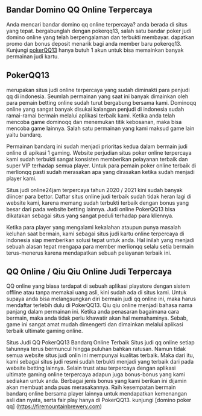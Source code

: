 ## Bandar Domino QQ Online Terpercaya
Anda mencari bandar domino qq online terpercaya? anda berada di situs yang tepat. bergabunglah dengan pokerqq13, salah satu bandar poker judi domino online yang telah berpengalaman dan terbukti membayar. dapatkan promo dan bonus deposit menarik bagi anda member baru pokerqq13. Kunjungi [pokerQQ13](https://monferratopaesaggi.org) hanya butuh 1 akun untuk bisa memainkan banyak permainan judi kartu.

## PokerQQ13 ##
merupakan situs judi online terpercaya yang sudah diminakti para penjudi qq di indonesia. Seumlah permainan yang saat ini banyak dimainkan oleh para pemain betting online sudah turut bergabung bersama kami. Dominoqq online yang sangat banyak disukai kalangan penjudi di indonesia sudah ramai-ramai bermain melalui aplikasi terbaik kami. Ketika anda telah mencoba game dominoqq dan menemukan titik kebosanan, maka bisa mencoba game lainnya. Salah satu permainan yang kami maksud game lain yaitu bandarq.
 
Permainan bandarq ini sudah menjadi prioritas kedua dalam bermain judi online di apikasi 1 gaming. Website perjudian situs poker online terpercaya kami sudah terbukti sangat konsisten memberikan pelayanan terbaik dan super VIP terhadap semua player. Untuk para pemain poker online terbaik di merlionqq pasti sudah merasakan apa yang dirasakan ketika sudah menjadi player kami.
 
Situs judi online24jam terpercaya tahun 2020 / 2021 kini sudah banyak diincer para bettor. Daftar situs online judi terbaik sudah tidak heran lagi di website kami, karena memang sudah terbukti terbaik dengan bonus yang besar dari pada website betting lainnya. Judi online PokerQQ13 bisa dikatakan sebagai situs yang sangat peduli terhadap para kliennya.
 
Ketika para player yang mengalami kekalahan ataupun punya masalah keluhan saat bermain, kami sebagai situs judi kartu online terpercaya di indonesia siap memberikan solusi tepat untuk anda. Hal inilah yang menjadi sebuah alasan tepat mengapa para member merlionqq selalu setia bermain terus-menerus karena mendapatkan sebuah pelayanan terbaik ini.

## QQ Online / Qiu Qiu Online Judi Terpercaya ##
QQ online yang biasa terdapat di sebuah aplikasi playstore dengan sistem offline atau tanpa memakai uang asli, kini sudah ada di situs kami. Untuk supaya anda bisa melangsungkan diri bermain judi qq online ini, maka harus mendaftar terlebih dulu di PokerQQ13. Qiu qiu online menjadi bahasa nama panjang dalam permainan ini. Ketika anda penasaran bagaimana cara bermain, maka anda tidak perlu khawatir akan hal memahaminya. Sebab, game ini sangat amat mudah dimengerti dan dimainkan melalui aplikasi terbaik ultimate gaming online.
 
Situs Judi QQ PokerQQ13 Bandarq Online Terbaik
Situs judi qq online setiap tahunnya terus bermuncul hingga puluhan bahkan ratusan. Namun tidak semua website situs judi onlin ini mempunyai kualitas terbaik. Maka dari itu, kami sebagai situs judi resmi sudah terbukti menjadi yang terbaik dari pada website betting lainnya. Selain trust atau terpercaya dengan aplikasi ultimate gaming online terpercaya adapun juga bonus-bonus yang kami sediakan untuk anda. Berbagai jenis bonus yang kami berikan ini dijamin akan membuat anda puas merasakannya. Raih kesempatan bermain bandarq online bersama player lainnya untuk mendapatkan kemenangan asli dan nyata, serta fair play hanya di PokerQQ13. kunjungi [domino poker qq] (https://firemountainbrewery.com)
